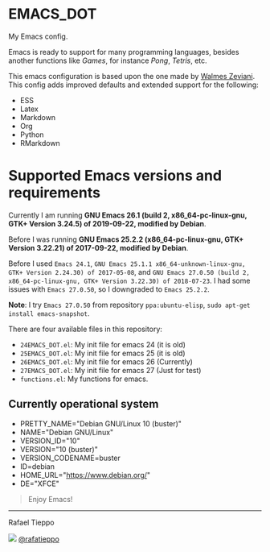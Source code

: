 # EMACS_DOT

My Emacs config.

Emacs is ready to support for many programming languages, besides
another functions like *Games*, for instance *Pong*, *Tetris*, etc.

This emacs configuration is based upon the one made by
[Walmes Zeviani](https://github.com/walmes/emacs). This config adds
improved defaults and extended support for the following:

- ESS
- Latex
- Markdown
- Org
- Python
- RMarkdown

# Supported Emacs versions and requirements


Currently I am running **GNU Emacs 26.1 (build 2, x86_64-pc-linux-gnu, GTK+ Version 3.24.5) of 2019-09-22, modified by Debian**.

Before I was running **GNU Emacs 25.2.2 (x86_64-pc-linux-gnu, GTK+ Version 3.22.21) of 2017-09-22, modified by Debian**.

Before I used `Emacs 24.1`, `GNU Emacs 25.1.1 x86_64-unknown-linux-gnu, GTK+ Version 2.24.30) of 2017-05-08`, and `GNU Emacs 27.0.50 (build 2, x86_64-pc-linux-gnu, GTK+ Version 3.22.30) of 2018-07-23`. I had some issues with `Emacs 27.0.50`, so I downgraded to `Emacs 25.2.2`.

**Note**: I try `Emacs 27.0.50` from repository `ppa:ubuntu-elisp`, `sudo apt-get install emacs-snapshot`. 

There are four available files in this repository:

- `24EMACS_DOT.el`: My init file for emacs 24 (it is old)
- `25EMACS_DOT.el`: My init file for emacs 25 (it is old)
- `26EMACS_DOT.el`: My init file for emacs 26 (Currently)
- `27EMACS_DOT.el`: My init file for emacs 27 (Just for test)
- `functions.el`: My functions for emacs.

## Currently operational system

- PRETTY_NAME="Debian GNU/Linux 10 (buster)"
- NAME="Debian GNU/Linux"
- VERSION_ID="10"
- VERSION="10 (buster)"
- VERSION_CODENAME=buster
- ID=debian
- HOME_URL="https://www.debian.org/"
- DE="XFCE"

>Enjoy Emacs!

<hr>

Rafael Tieppo

[![](http://www.linkedin.com/img/webpromo/btn_liprofile_blue_80x15.png)](https://www.linkedin.com/in/rafael-tieppo-5a039431/)
[@rafatieppo](https://twitter.com/rafatieppo)

